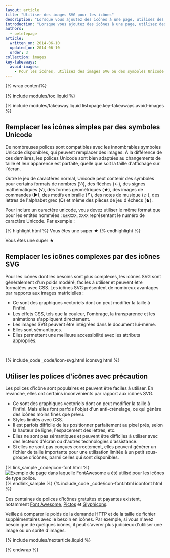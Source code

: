 ```yaml
---
layout: article
title: "Utiliser des images SVG pour les icônes"
description: "Lorsque vous ajoutez des icônes à une page, utilisez des icônes SVG dans la mesure du possible ou, dans certains cas, des caractères Unicode."
introduction: "Lorsque vous ajoutez des icônes à une page, utilisez des icônes SVG dans la mesure du possible ou, dans certains cas, des caractères Unicode."
authors:
  - petelepage
article:
  written_on: 2014-06-10
  updated_on: 2014-06-10
  order: 3
collection: images
key-takeaways:
  avoid-images:
    - Pour les icônes, utilisez des images SVG ou des symboles Unicode à la place des images matricielles.
---
```


{% wrap content%}

<style>
  img, video, object {
    max-width: 100%;
  }

  img.center {
    display: block;
    margin-left: auto;
    margin-right: auto;
  }
</style>

{% include modules/toc.liquid %}


{% include modules/takeaway.liquid list=page.key-takeaways.avoid-images %}

## Remplacer les icônes simples par des symboles Unicode

De nombreuses polices sont compatibles avec les innombrables symboles Unicode disponibles, qui peuvent remplacer des images.  À la différence de ces dernières, les polices Unicode sont bien adaptées au changements de taille et leur apparence est parfaite, quelle que soit la taille d'affichage sur l'écran.

Outre le jeu de caractères normal, Unicode peut contenir des symboles pour certains formats de nombres (&#8528;), des flèches (&#8592;), des signes mathématiques (&#8730;), des formes géométriques (&#9733;), des images de commandes (&#9654;), des motifs en braille (&#10255;), des notes de musique (&#9836;), des lettres de l'alphabet grec (&#937;) et même des pièces de jeu d'échecs (&#9822;).

Pour inclure un caractère unicode, vous devez utiliser le même format que pour les entités nommées : `&#XXXX`, `XXXX` représentant le numéro de caractère Unicode. Par exemple :

{% highlight html %}
Vous êtes une super &#9733;
{% endhighlight %}

Vous êtes une super &#9733;

## Remplacer les icônes complexes par des icônes SVG
Pour les icônes dont les besoins sont plus complexes, les icônes SVG sont généralement d'un poids modéré, faciles à utiliser et peuvent être formatées avec CSS. Les icônes SVG présentent de nombreux avantages par rapports aux images matricielles :

* Ce sont des graphiques vectoriels dont on peut modifier la taille à l'infini.
* Les effets CSS, tels que la couleur, l'ombrage, la transparence et les animations s'appliquent directement.
* Les images SVG peuvent être intégrées dans le document lui-même.
* Elles sont sémantiques.
* Elles permettent une meilleure accessibilité avec les attributs appropriés.

&nbsp;

{% include_code _code/icon-svg.html iconsvg html %}

## Utiliser les polices d'icônes avec précaution

Les polices d'icône sont populaires et peuvent être faciles à utiliser. En revanche, elles ont certains inconvénients par rapport aux icônes SVG.

* Ce sont des graphiques vectoriels dont on peut modifier la taille à l'infini. Mais elles font parfois l'objet d'un anti-crénelage, ce qui génère des icônes moins fines que prévu.
* Styles limités avec CSS.
* Il est parfois difficile de les positionner parfaitement au pixel près, selon la hauteur de ligne, l'espacement des lettres, etc.
* Elles ne sont pas sémantiques et peuvent être difficiles à utiliser avec des lecteurs d'écran ou d'autres technologies d'assistance.
* Si elles ne sont pas conçues correctement, elles peuvent générer un fichier de taille importante pour une utilisation limitée à un petit sous-groupe d'icônes, parmi celles qui sont disponibles. 


{% link_sample _code/icon-font.html %}
<img src="img/icon-fonts.png" class="center"
srcset="img/icon-fonts.png 1x, img/icon-fonts-2x.png 2x"
alt="Exemple de page dans laquelle FontAwesome a été utilisé pour les icônes de type police.">
{% endlink_sample %}
{% include_code _code/icon-font.html iconfont html %}

Des centaines de polices d'icônes gratuites et payantes existent, notamment [Font Awesome](http://fortawesome.github.io/Font-Awesome/), [Pictos](http://pictos.cc/) et [Glyphicons](http://glyphicons.com/).

Veillez à comparer le poids de la demande HTTP et de la taille de fichier supplémentaires avec le besoin en icônes. Par exemple, si vous n'avez besoin que de quelques icônes, il peut s'avérer plus judicieux d'utiliser une image ou un sprite d'images.

{% include modules/nextarticle.liquid %}

{% endwrap %}

